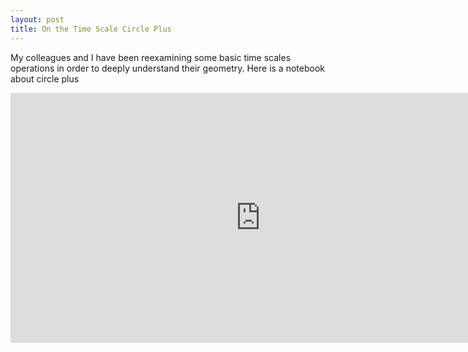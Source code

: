 ```yaml
---
layout: post
title: On the Time Scale Circle Plus
---
```


My colleagues and I have been reexamining some basic time scales operations in order to deeply understand their geometry. Here is a notebook about circle plus

<iframe width='800' height='400' src='https://www.wolframcloud.com/obj/dpoulsen2/Published/Circle_Plus_Dynamic.nb' frameborder='0'></iframe>

